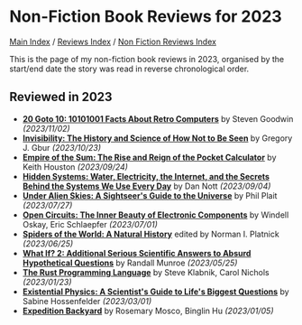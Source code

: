 # Non-Fiction Book Reviews for 2023

[Main Index](../../../README.md) / [Reviews Index](../../README.md) / [Non Fiction Reviews Index](../README.md)

This is the page of my non-fiction book reviews in 2023, organised by the start/end date the story was read in reverse chronological order.

## Reviewed in 2023
- [**20 Goto 10: 10101001 Facts About Retro Computers**](20231102-20Goto10.md) by Steven Goodwin *(2023/11/02)*
- [**Invisibility: The History and Science of How Not to Be Seen**](20231023-Invisibility.md) by Gregory J. Gbur *(2023/10/23)*
- [**Empire of the Sum: The Rise and Reign of the Pocket Calculator**](20230924-EmpireSum.md) by Keith Houston *(2023/09/24)*
- [**Hidden Systems: Water, Electricity, the Internet, and the Secrets Behind the Systems We Use Every Day**](20230904-HiddenSystems.md) by Dan Nott *(2023/09/04)*
- [**Under Alien Skies: A Sightseer's Guide to the Universe**](20230727-UnderAlienSkies.md) by Phil Plait *(2023/07/27)*
- [**Open Circuits: The Inner Beauty of Electronic Components**](20230701-OpenCircuits.md) by Windell Oskay, Eric Schlaepfer *(2023/07/01)*
- [**Spiders of the World: A Natural History**](20230625-SpidersOfTheWorld.md) edited by Norman I. Platnick *(2023/06/25)*
- [**What If? 2: Additional Serious Scientific Answers to Absurd Hypothetical Questions**](20230525-WhatIf2.md) by Randall Munroe *(2023/05/25)*
- [**The Rust Programming Language**](20230123-RustProgrammingLanguage.md) by Steve Klabnik, Carol Nichols *(2023/01/23)*
- [**Existential Physics: A Scientist's Guide to Life's Biggest Questions**](20230301-ExistentialPhysics.md) by Sabine Hossenfelder *(2023/03/01)*
- [**Expedition Backyard**](20230105-ExpeditionBackyard.md) by Rosemary Mosco, Binglin Hu *(2023/01/05)*
